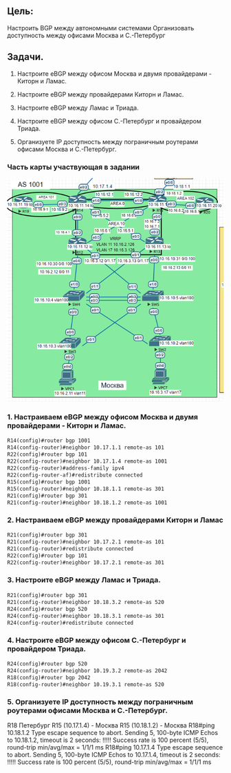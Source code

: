 ## Цель:

Настроить BGP между автономными системами
Организовать доступность между офисами Москва и С.-Петербург


## Задачи. 

1. Настроите eBGP между офисом Москва и двумя провайдерами - Киторн и Ламас.

2. Настроите eBGP между провайдерами Киторн и Ламас.

3. Настроите eBGP между Ламас и Триада.

4. Настроите eBGP между офисом С.-Петербург и провайдером Триада.

5. Организуете IP доступность между пограничным роутерами офисами Москва и С.-Петербург.


### Часть карты участвующая в задании

![](netmap1.png)

### 1. Настраиваем eBGP между офисом Москва и двумя провайдерами - Киторн и Ламас.


```
R14(config)#router bgp 1001
R14(config-router)#neighbor 10.17.1.1 remote-as 101
R22(config)#router bgp 101
R22(config-router)#neighbor 10.17.1.4 remote-as 1001
R22(config-router)#address-family ipv4
R22(config-router-af)#redistribute connected
R15(config)#router bgp 1001
R15(config-router)#neighbor 10.18.1.1 remote-as 301
R21(config)#router bgp 301
R21(config-router)#neighbor 10.18.1.2 remote-as 1001
```

### 2. Настраиваем eBGP между провайдерами Киторн и Ламас

```
R21(config)#router bgp 301
R21(config-router)#neighbor 10.17.2.1 remote-as 101
R21(config-router)#redistribute connected
R22(config)#router bgp 101
R22(config-router)#neighbor 10.17.2.1 remote-as 301
```

### 3. Настроите eBGP между Ламас и Триада.

```
R21(config)#router bgp 301
R21(config-router)#neighbor 10.18.3.2 remote-as 520
R24(config)#router bgp 520
R24(config-router)#neighbor 10.18.3.1 remote-as 301
R24(config-router)#redistribute connected
```

### 4. Настроите eBGP между офисом С.-Петербург и провайдером Триада.

```
R24(config)#router bgp 520
R24(config-router)#neighbor 10.19.3.2 remote-as 2042
R18(config)#router bgp 2042
R18(config-router)#neighbor 10.19.3.1 remote-as 520
```

### 5. Организуете IP доступность между пограничным роутерами офисами Москва и С.-Петербург.

R18 Петербург 
R15 (10.17.1.4) - Москва
R15 (10.18.1.2) - Москва
R18#ping 10.18.1.2
Type escape sequence to abort.
Sending 5, 100-byte ICMP Echos to 10.18.1.2, timeout is 2 seconds:
!!!!!
Success rate is 100 percent (5/5), round-trip min/avg/max = 1/1/1 ms
R18#ping 10.17.1.4
Type escape sequence to abort.
Sending 5, 100-byte ICMP Echos to 10.17.1.4, timeout is 2 seconds:
!!!!!
Success rate is 100 percent (5/5), round-trip min/avg/max = 1/1/1 ms
